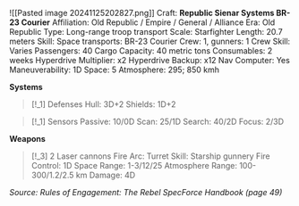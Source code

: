 ![[Pasted image 20241125202827.png]]
Craft: **Republic Sienar Systems BR-23 Courier**
Affiliation: Old Republic / Empire / General / Alliance
Era: Old Republic
Type: Long-range troop transport
Scale: Starfighter
Length: 20.7 meters
Skill: Space transports: BR-23 Courier
Crew: 1, gunners: 1
Crew Skill: Varies
Passengers: 40
Cargo Capacity: 40 metric tons
Consumables: 2 weeks
Hyperdrive Multiplier: x2
Hyperdrive Backup: x12
Nav Computer: Yes
Maneuverability: 1D
Space: 5
Atmosphere: 295; 850 kmh

**Systems**
> [!_1] Defenses
> Hull: 3D+2
> Shields: 1D+2

> [!_1] Sensors
> Passive: 10/0D
> Scan: 25/1D
> Search: 40/2D
> Focus: 2/3D

**Weapons**
> [!_3] 2 Laser cannons
> Fire Arc: Turret
> Skill: Starship gunnery
> Fire Control: 1D
> Space Range: 1-3/12/25
> Atmosphere Range: 100-300/1.2/2.5 km
> Damage: 4D


*Source: Rules of Engagement: The Rebel SpecForce Handbook (page 49)*
